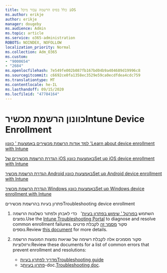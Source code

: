 ```yaml
---
title: כלל בסיס הרשמה עבור מיכל iOS
ms.author: erikje
author: erikje
manager: dougeby
ms.audience: Admin
ms.topic: article
ms.service: o365-administration
ROBOTS: NOINDEX, NOFOLLOW
localization_priority: Normal
ms.collection: Adm_O365
ms.custom:
- "9000654"
- "2684"
ms.openlocfilehash: 7e549fe002b087fb167bd04b9a404689d19996c8
ms.sourcegitcommit: c6692ce0fa1358ec3529e59ca0ecdfdea4cdc759
ms.translationtype: MT
ms.contentlocale: he-IL
ms.lasthandoff: 09/15/2020
ms.locfileid: "47784164"
---
```

# <a name="intune-device-enrollment"></a><span data-ttu-id="83521-102">כוונון הרשמת מכשיר</span><span class="sxs-lookup"><span data-stu-id="83521-102">Intune Device Enrollment</span></span>

[<span data-ttu-id="83521-103">למד אודות הרשמת מכשירים באמצעות ' כוונון '</span><span class="sxs-lookup"><span data-stu-id="83521-103">Learn about device enrollment with Intune</span></span>](https://docs.microsoft.com/intune/enrollment/device-enrollment)

[<span data-ttu-id="83521-104">הגדרת הרשמת מכשירים של iOS באמצעות כוונון</span><span class="sxs-lookup"><span data-stu-id="83521-104">Set up iOS device enrollment with Intune</span></span>](https://docs.microsoft.com/intune/enrollment/ios-enroll)

[<span data-ttu-id="83521-105">הגדרת הרשמת מכשיר Android באמצעות כוונון</span><span class="sxs-lookup"><span data-stu-id="83521-105">Set up Android device enrollment with Intune</span></span>](https://docs.microsoft.com/intune/android-enroll)

[<span data-ttu-id="83521-106">הגדרת הרשמת מכשיר Windows באמצעות כוונון</span><span class="sxs-lookup"><span data-stu-id="83521-106">Set up Windows device enrollment with Intune</span></span>](https://docs.microsoft.com/intune/windows-enroll)

<span data-ttu-id="83521-107">פתרון בעיות בהרשמת מכשירים</span><span class="sxs-lookup"><span data-stu-id="83521-107">Troubleshooting device enrollment</span></span>

1. <span data-ttu-id="83521-108">השתמש [בפורטל ' שימוש בפתרון בעיות](https://devicemanagement.microsoft.com/#blade/Microsoft_Intune_DeviceSettings/TroubleshootBlade)'   כדי לאבחן ולפתור כשלונות הרשמה נפוצים.</span><span class="sxs-lookup"><span data-stu-id="83521-108">Use the [Intune Troubleshooting Portal](https://devicemanagement.microsoft.com/#blade/Microsoft_Intune_DeviceSettings/TroubleshootBlade) to diagnose and resolve common enrollment failures.</span></span> <span data-ttu-id="83521-109">סקור [מסמך זה](https://docs.microsoft.com/intune/help-desk-operators) לקבלת פרטים נוספים.</span><span class="sxs-lookup"><span data-stu-id="83521-109">Review [this document](https://docs.microsoft.com/intune/help-desk-operators) for more details.</span></span>

2. <span data-ttu-id="83521-110">סקור מסמכים אלה לקבלת רשימה של שגיאות נפוצות המונעות הרשמה ורזולוציות:</span><span class="sxs-lookup"><span data-stu-id="83521-110">Review these documents for a list of common errors that prevent enrollment and resolutions:</span></span>
    - [<span data-ttu-id="83521-111">מדריך לפתרון בעיות</span><span class="sxs-lookup"><span data-stu-id="83521-111">Troubleshooting guide</span></span>](https://support.microsoft.com/help/4469913/troubleshooting-windows-device-enrollment-problems-in-microsoft-intune)
    - <span data-ttu-id="83521-112">[פתרון בעיות](https://docs.microsoft.com/intune/troubleshoot-device-enrollment-in-intune)ב-doc.</span><span class="sxs-lookup"><span data-stu-id="83521-112">[Troubleshooting doc](https://docs.microsoft.com/intune/troubleshoot-device-enrollment-in-intune).</span></span>
